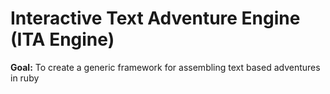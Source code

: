 # Interactive Text Adventure Engine (ITA Engine)

**Goal:** To create a generic framework for assembling text based adventures in ruby